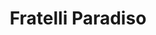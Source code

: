 ---
title:  "Fratelli Paradiso"
address: "12 - 16 Challis Ave, Potts Point, NSW 2011"
link: "http://fratelliparadiso.com/vouchers/"
---